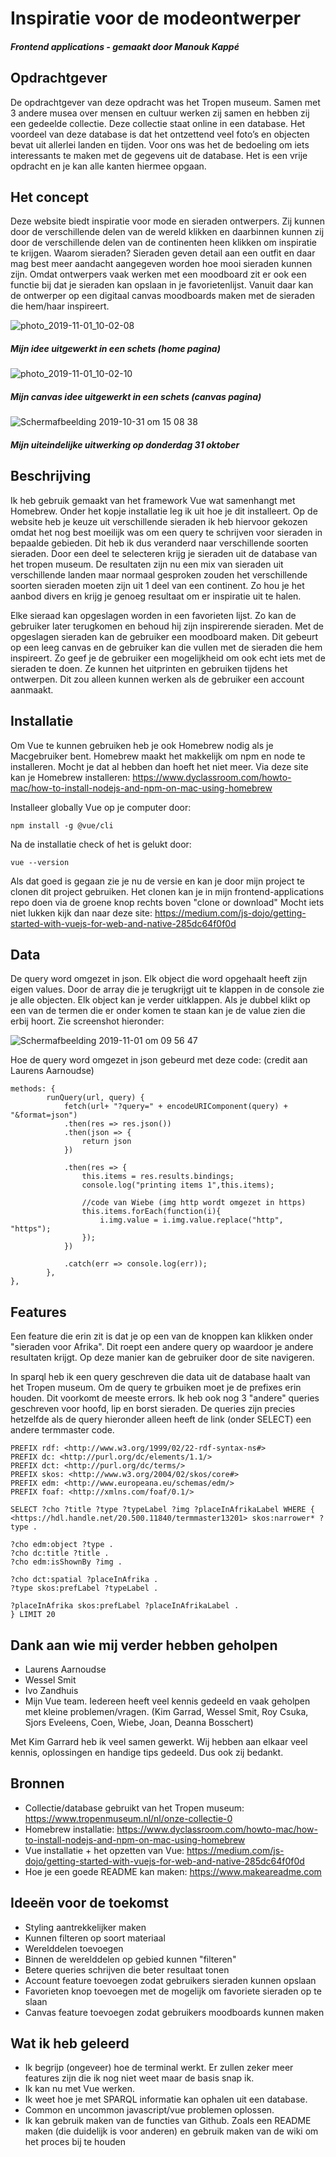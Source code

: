 # Inspiratie voor de modeontwerper
##### Frontend applications - gemaakt door Manouk Kappé

## Opdrachtgever
De opdrachtgever van deze opdracht was het Tropen museum. Samen met 3 andere musea over mensen en cultuur werken zij samen en 
hebben zij een gedeelde collectie. Deze collectie staat online in een database. Het voordeel van deze database is dat het 
ontzettend veel foto’s en objecten bevat uit allerlei landen en tijden. Voor ons was het de bedoeling om iets interessants 
te maken met de gegevens uit de database. Het is een vrije opdracht en je kan alle kanten hiermee opgaan.

## Het concept 
Deze website biedt inspiratie voor mode en sieraden ontwerpers. Zij kunnen door de verschillende delen van de wereld klikken en daarbinnen kunnen zij door de verschillende delen van de continenten heen klikken om inspiratie te krijgen. Waarom sieraden? Sieraden geven detail aan een outfit en daar mag best meer aandacht aangegeven worden hoe mooi sieraden kunnen zijn. Omdat ontwerpers vaak werken met een moodboard zit er ook een functie bij dat je sieraden kan opslaan in je favorietenlijst. Vanuit daar kan de ontwerper op een digitaal canvas moodboards maken met de sieraden die hem/haar inspireert. 

![photo_2019-11-01_10-02-08](https://user-images.githubusercontent.com/45541885/68014008-b7293f00-fc8e-11e9-881a-475a7d906d7f.jpg)
##### Mijn idee uitgewerkt in een schets (home pagina)

![photo_2019-11-01_10-02-10](https://user-images.githubusercontent.com/45541885/68014042-cad4a580-fc8e-11e9-8e4e-9317f77f09bf.jpg)
##### Mijn canvas idee uitgewerkt in een schets (canvas pagina)

![Schermafbeelding 2019-10-31 om 15 08 38](https://user-images.githubusercontent.com/45541885/67954491-5dbf0280-fbf1-11e9-82ea-3fb43285b9ce.png)
##### Mijn uiteindelijke uitwerking op donderdag 31 oktober

## Beschrijving
Ik heb gebruik gemaakt van het framework Vue wat samenhangt met Homebrew. Onder het kopje installatie leg ik uit hoe je dit installeert. Op de website heb je keuze uit verschillende sieraden ik heb hiervoor gekozen omdat het nog best moeilijk was om een query te schrijven voor sieraden in bepaalde gebieden. Dit heb ik dus veranderd naar verschillende soorten sieraden.
Door een deel te selecteren krijg je sieraden uit de database van het tropen museum. De resultaten zijn nu een mix van 
sieraden uit verschillende landen maar normaal gesproken zouden het verschillende soorten sieraden moeten zijn uit 1 deel van een continent. Zo hou je het aanbod divers en krijg je genoeg resultaat om er inspiratie uit te halen. 

Elke sieraad kan opgeslagen worden in een favorieten lijst. Zo kan de gebruiker later terugkomen en behoud hij zijn inspirerende sieraden. Met de opgeslagen sieraden kan de gebruiker een moodboard maken. Dit gebeurt op een leeg canvas en de gebruiker kan die vullen met de sieraden die hem inspireert. Zo geef je de gebruiker een mogelijkheid om ook echt iets met de sieraden te doen. Ze kunnen het uitprinten en gebruiken tijdens het ontwerpen. Dit zou alleen kunnen werken als de gebruiker een account aanmaakt. 

## Installatie 
Om Vue te kunnen gebruiken heb je ook Homebrew nodig als je Macgebruiker bent. Homebrew maakt het makkelijk om npm en 
node te installeren. Mocht je dat al hebben dan hoeft het niet meer. Via deze site kan je Homebrew 
installeren: https://www.dyclassroom.com/howto-mac/how-to-install-nodejs-and-npm-on-mac-using-homebrew 

Installeer globally Vue op je computer door:
```
npm install -g @vue/cli
```

Na de installatie check of het is gelukt door:
```
vue --version
```

Als dat goed is gegaan zie je nu de versie en kan je door mijn project te clonen dit project gebruiken. Het clonen kan je in mijn frontend-applications repo doen via de groene knop rechts boven "clone or download"
Mocht iets niet lukken kijk dan naar deze site: https://medium.com/js-dojo/getting-started-with-vuejs-for-web-and-native-285dc64f0f0d 

## Data
De query word omgezet in json. Elk object die word opgehaalt heeft zijn eigen values. Door de array die je terugkrijgt uit te klappen in de console zie je alle objecten. Elk object kan je verder uitklappen. Als je dubbel klikt op een van de termen die er onder komen te staan kan je de value zien die erbij hoort. Zie screenshot hieronder: 

![Schermafbeelding 2019-11-01 om 09 56 47](https://user-images.githubusercontent.com/45541885/68013723-f86d1f00-fc8d-11e9-9563-b806897481f1.png)

Hoe de query word omgezet in json gebeurd met deze code: (credit aan Laurens Aarnoudse)
```
methods: {
        runQuery(url, query) {
            fetch(url+ "?query=" + encodeURIComponent(query) + "&format=json")
            .then(res => res.json())
            .then(json => {
                return json
            })

            .then(res => {
                this.items = res.results.bindings; 
                console.log("printing items 1",this.items);

                //code van Wiebe (img http wordt omgezet in https)
                this.items.forEach(function(i){
                    i.img.value = i.img.value.replace("http", "https");
                });
            })

            .catch(err => console.log(err));
        },
},        
```

## Features
Een feature die erin zit is dat je op een van de knoppen kan klikken onder "sieraden voor Afrika". Dit roept een andere query op waardoor je andere resultaten krijgt. Op deze manier kan de gebruiker door de site navigeren. 

In sparql heb ik een query geschreven die data uit de database haalt van het Tropen museum. Om de query te grbuiken moet je de prefixes erin houden. Dit voorkomt de meeste errors. Ik heb ook nog 3 "andere" queries geschreven voor hoofd, lip en borst sieraden. De queries zijn precies hetzelfde als de query hieronder alleen heeft de link (onder SELECT) een andere termmaster code. 

```
PREFIX rdf: <http://www.w3.org/1999/02/22-rdf-syntax-ns#>
PREFIX dc: <http://purl.org/dc/elements/1.1/>
PREFIX dct: <http://purl.org/dc/terms/>
PREFIX skos: <http://www.w3.org/2004/02/skos/core#>
PREFIX edm: <http://www.europeana.eu/schemas/edm/>
PREFIX foaf: <http://xmlns.com/foaf/0.1/>

SELECT ?cho ?title ?type ?typeLabel ?img ?placeInAfrikaLabel WHERE {
<https://hdl.handle.net/20.500.11840/termmaster13201> skos:narrower* ?type .
                
?cho edm:object ?type .
?cho dc:title ?title .
?cho edm:isShownBy ?img .
             
?cho dct:spatial ?placeInAfrika .
?type skos:prefLabel ?typeLabel .

?placeInAfrika skos:prefLabel ?placeInAfrikaLabel .
} LIMIT 20
```

## Dank aan wie mij verder hebben geholpen
-	Laurens Aarnoudse
-	Wessel Smit
- Ivo Zandhuis
-	Mijn Vue team. Iedereen heeft veel kennis gedeeld en vaak geholpen met kleine problemen/vragen. 
(Kim Garrad, Wessel Smit, Roy Csuka, Sjors Eveleens, Coen, Wiebe, Joan, Deanna Bosschert)

Met Kim Garrard heb ik veel samen gewerkt. Wij hebben aan elkaar veel kennis, oplossingen en handige tips gedeeld. 
Dus ook zij bedankt. 

## Bronnen
-	Collectie/database gebruikt van het Tropen museum: https://www.tropenmuseum.nl/nl/onze-collectie-0 
-	Homebrew installatie: https://www.dyclassroom.com/howto-mac/how-to-install-nodejs-and-npm-on-mac-using-homebrew
-	Vue installatie + het opzetten van Vue: https://medium.com/js-dojo/getting-started-with-vuejs-for-web-and-native-285dc64f0f0d
-	Hoe je een goede README kan maken: https://www.makeareadme.com 


## Ideeën voor de toekomst
-	Styling aantrekkelijker maken
-	Kunnen filteren op soort materiaal
-	Werelddelen toevoegen
- Binnen de werelddelen op gebied kunnen "filteren"
- Betere queries schrijven die beter resultaat tonen
- Account feature toevoegen zodat gebruikers sieraden kunnen opslaan
- Favorieten knop toevoegen met de mogelijk om favoriete sieraden op te slaan
- Canvas feature toevoegen zodat gebruikers moodboards kunnen maken

## Wat ik heb geleerd
-	Ik begrijp (ongeveer) hoe de terminal werkt. Er zullen zeker meer features zijn die ik nog niet weet maar de basis snap ik.
-	Ik kan nu met Vue werken.
-	Ik weet hoe je met SPARQL informatie kan ophalen uit een database.
-	Common en uncommon javascript/vue problemen oplossen. 
-	Ik kan gebruik maken van de functies van Github. Zoals een README maken (die duidelijk is voor anderen) en 
gebruik maken van de wiki om het proces bij te houden

